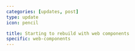 ```yaml
---
categories: [updates, post]
type: update
icon: pencil

title: Starting to rebuild with web components
specific: web-components
---
```

